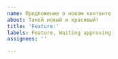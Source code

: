 ```yaml
---
name: Предложение о новом контенте
about: Такой новый и красивый!
title: 'Feature:'
labels: Feature, Waiting approving
assignees: ''

---
```



